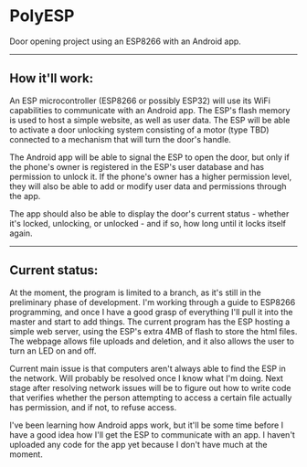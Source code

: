 # PolyESP
Door opening project using an ESP8266 with an Android app.

---------------
How it'll work:
---------------

An ESP microcontroller (ESP8266 or possibly ESP32) will use its WiFi capabilities to communicate with an Android app. The ESP's flash memory is used to host a simple website, as well as user data. The ESP will be able to activate a door unlocking system consisting of a motor (type TBD) connected to a mechanism that will turn the door's handle.

The Android app will be able to signal the ESP to open the door, but only if the phone's owner is registered in the ESP's user database and has permission to unlock it. If the phone's owner has a higher permission level, they will also be able to add or modify user data and permissions through the app.

The app should also be able to display the door's current status - whether it's locked, unlocking, or unlocked - and if so, how long until it locks itself again.

---------------
Current status:
---------------

At the moment, the program is limited to a branch, as it's still in the preliminary phase of development. I'm working through a guide to ESP8266 programming, and once I have a good grasp of everything I'll pull it into the master and start to add things. The current program has the ESP hosting a simple web server, using the ESP's extra 4MB of flash to store the html files. The webpage allows file uploads and deletion, and it also allows the user to turn an LED on and off.

Current main issue is that computers aren't always able to find the ESP in the network. Will probably be resolved once I know what I'm doing.
Next stage after resolving network issues will be to figure out how to write code that verifies whether the person attempting to access a certain file actually has permission, and if not, to refuse access.

I've been learning how Android apps work, but it'll be some time before I have a good idea how I'll get the ESP to communicate with an app. I haven't uploaded any code for the app yet because I don't have much at the moment.
